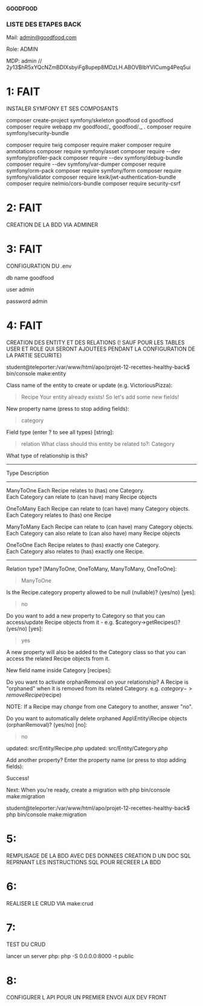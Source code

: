 #### GOODFOOD

### LISTE DES ETAPES BACK
Mail: admin@goodfood.com

Role: ADMIN

MDP: admin // $2y$13$hR5xYQcNZmBDIXsbyiFg8upep8MDzLH.ABOVBIbYVICumg4Peq5ui

# 1: FAIT

INSTALER SYMFONY ET SES COMPOSANTS

composer create-project symfony/skeleton goodfood
cd goodfood
composer require webapp
mv goodfood/_ goodfood/._ .
composer require symfony/security-bundle

composer require twig
composer require maker
composer require annotations
composer require symfony/asset
composer require --dev symfony/profiler-pack
composer require --dev symfony/debug-bundle
composer require --dev symfony/var-dumper
composer require symfony/orm-pack
composer require symfony/form
composer require symfony/validator
composer require lexik/jwt-authentication-bundle
composer require nelmio/cors-bundle
composer require security-csrf

# 2: FAIT

CREATION DE LA BDD VIA ADMINER

# 3: FAIT

CONFIGURATION DU .env

db name goodfood

user admin

password admin

# 4: FAIT

CREATION DES ENTITY ET DES RELATIONS (! SAUF POUR LES TABLES USER ET ROLE QUI SERONT AJOUTEES PENDANT LA CONFIGURATION DE LA PARTIE SECURITE)

student@teleporter:/var/www/html/apo/projet-12-recettes-healthy-back$ bin/console make:entity

Class name of the entity to create or update (e.g. VictoriousPizza):

> Recipe
> Your entity already exists! So let's add some new fields!

New property name (press <return> to stop adding fields):

> category

Field type (enter ? to see all types) [string]:

> relation
> What class should this entity be related to?:
> Category

What type of relationship is this?

---

Type Description

---

ManyToOne Each Recipe relates to (has) one Category.  
 Each Category can relate to (can have) many Recipe objects

OneToMany Each Recipe can relate to (can have) many Category objects.  
 Each Category relates to (has) one Recipe

ManyToMany Each Recipe can relate to (can have) many Category objects.  
 Each Category can also relate to (can also have) many Recipe objects

OneToOne Each Recipe relates to (has) exactly one Category.  
 Each Category also relates to (has) exactly one Recipe.

---

Relation type? [ManyToOne, OneToMany, ManyToMany, OneToOne]:

> ManyToOne

Is the Recipe.category property allowed to be null (nullable)? (yes/no) [yes]:

> no

Do you want to add a new property to Category so that you can access/update Recipe objects from it - e.g. $category->getRecipes()? (yes/no) [yes]:

> yes

A new property will also be added to the Category class so that you can access the related Recipe objects from it.

New field name inside Category [recipes]:

>

Do you want to activate orphanRemoval on your relationship?
A Recipe is "orphaned" when it is removed from its related Category.
e.g. $category->removeRecipe($recipe)

NOTE: If a Recipe may _change_ from one Category to another, answer "no".

Do you want to automatically delete orphaned App\Entity\Recipe objects (orphanRemoval)? (yes/no) [no]:

> no

updated: src/Entity/Recipe.php
updated: src/Entity/Category.php

Add another property? Enter the property name (or press <return> to stop adding fields):

>

Success!

Next: When you're ready, create a migration with php bin/console make:migration

student@teleporter:/var/www/html/apo/projet-12-recettes-healthy-back$ php bin/console make:migration

# 5:

REMPLISAGE DE LA BDD AVEC DES DONNEES CREATION D UN DOC SQL REPRNANT LES INSTRUCTIONS SQL POUR RECREER LA BDD

# 6:

REALISER LE CRUD VIA make:crud

# 7:

TEST DU CRUD

lancer un server php:
php -S 0.0.0.0:8000 -t public

# 8:

CONFIGURER L API POUR UN PREMIER ENVOI AUX DEV FRONT
